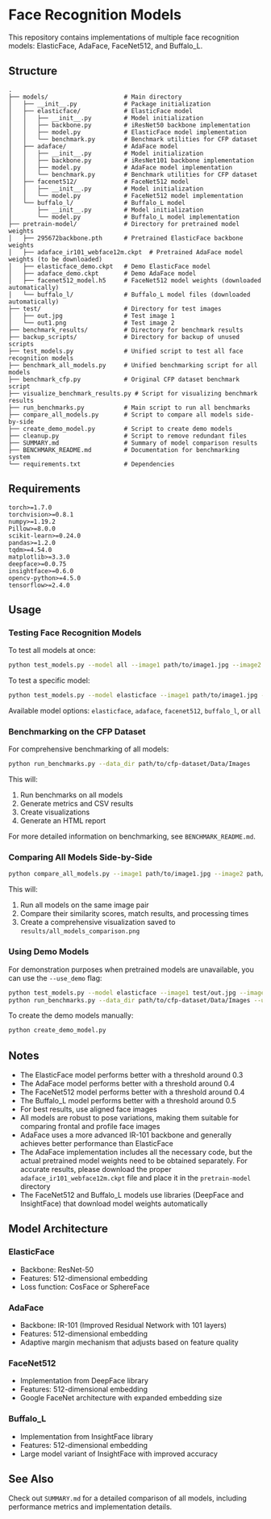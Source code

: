 # Face Recognition Models

This repository contains implementations of multiple face recognition models: ElasticFace, AdaFace, FaceNet512, and Buffalo_L.

## Structure

```
.
├── models/                     # Main directory
│   ├── __init__.py             # Package initialization
│   ├── elasticface/            # ElasticFace model
│   │   ├── __init__.py         # Model initialization
│   │   ├── backbone.py         # iResNet50 backbone implementation
│   │   ├── model.py            # ElasticFace model implementation
│   │   └── benchmark.py        # Benchmark utilities for CFP dataset
│   ├── adaface/                # AdaFace model
│   │   ├── __init__.py         # Model initialization
│   │   ├── backbone.py         # iResNet101 backbone implementation
│   │   ├── model.py            # AdaFace model implementation
│   │   └── benchmark.py        # Benchmark utilities for CFP dataset
│   ├── facenet512/             # FaceNet512 model
│   │   ├── __init__.py         # Model initialization
│   │   └── model.py            # FaceNet512 model implementation
│   └── buffalo_l/              # Buffalo_L model
│       ├── __init__.py         # Model initialization
│       └── model.py            # Buffalo_L model implementation
├── pretrain-model/             # Directory for pretrained model weights
│   ├── 295672backbone.pth      # Pretrained ElasticFace backbone weights
│   ├── adaface_ir101_webface12m.ckpt  # Pretrained AdaFace model weights (to be downloaded)
│   ├── elasticface_demo.ckpt   # Demo ElasticFace model
│   ├── adaface_demo.ckpt       # Demo AdaFace model
│   ├── facenet512_model.h5     # FaceNet512 model weights (downloaded automatically)
│   └── buffalo_l/              # Buffalo_L model files (downloaded automatically)
├── test/                       # Directory for test images
│   ├── out.jpg                 # Test image 1
│   └── out1.png                # Test image 2
├── benchmark_results/          # Directory for benchmark results
├── backup_scripts/             # Directory for backup of unused scripts
├── test_models.py              # Unified script to test all face recognition models
├── benchmark_all_models.py     # Unified benchmarking script for all models
├── benchmark_cfp.py            # Original CFP dataset benchmark script
├── visualize_benchmark_results.py # Script for visualizing benchmark results
├── run_benchmarks.py           # Main script to run all benchmarks
├── compare_all_models.py       # Script to compare all models side-by-side
├── create_demo_model.py        # Script to create demo models
├── cleanup.py                  # Script to remove redundant files
├── SUMMARY.md                  # Summary of model comparison results
├── BENCHMARK_README.md         # Documentation for benchmarking system
└── requirements.txt            # Dependencies
```

## Requirements

```
torch>=1.7.0
torchvision>=0.8.1
numpy>=1.19.2
Pillow>=8.0.0
scikit-learn>=0.24.0
pandas>=1.2.0
tqdm>=4.54.0
matplotlib>=3.3.0
deepface>=0.0.75
insightface>=0.6.0
opencv-python>=4.5.0
tensorflow>=2.4.0
```

## Usage

### Testing Face Recognition Models

To test all models at once:

```bash
python test_models.py --model all --image1 path/to/image1.jpg --image2 path/to/image2.jpg
```

To test a specific model:

```bash
python test_models.py --model elasticface --image1 path/to/image1.jpg --image2 path/to/image2.jpg
```

Available model options: `elasticface`, `adaface`, `facenet512`, `buffalo_l`, or `all`

### Benchmarking on the CFP Dataset

For comprehensive benchmarking of all models:

```bash
python run_benchmarks.py --data_dir path/to/cfp-dataset/Data/Images
```

This will:
1. Run benchmarks on all models
2. Generate metrics and CSV results
3. Create visualizations
4. Generate an HTML report

For more detailed information on benchmarking, see `BENCHMARK_README.md`.

### Comparing All Models Side-by-Side

```bash
python compare_all_models.py --image1 path/to/image1.jpg --image2 path/to/image2.jpg
```

This will:
1. Run all models on the same image pair
2. Compare their similarity scores, match results, and processing times
3. Create a comprehensive visualization saved to `results/all_models_comparison.png`

### Using Demo Models

For demonstration purposes when pretrained models are unavailable, you can use the `--use_demo` flag:

```bash
python test_models.py --model elasticface --image1 test/out.jpg --image2 test/out1.png --use_demo
python run_benchmarks.py --data_dir path/to/cfp-dataset/Data/Images --use_demo
```

To create the demo models manually:
```bash
python create_demo_model.py
```

## Notes

- The ElasticFace model performs better with a threshold around 0.3
- The AdaFace model performs better with a threshold around 0.4
- The FaceNet512 model performs better with a threshold around 0.4
- The Buffalo_L model performs better with a threshold around 0.5
- For best results, use aligned face images
- All models are robust to pose variations, making them suitable for comparing frontal and profile face images
- AdaFace uses a more advanced IR-101 backbone and generally achieves better performance than ElasticFace
- The AdaFace implementation includes all the necessary code, but the actual pretrained model weights need to be obtained separately. For accurate results, please download the proper `adaface_ir101_webface12m.ckpt` file and place it in the `pretrain-model` directory
- The FaceNet512 and Buffalo_L models use libraries (DeepFace and InsightFace) that download model weights automatically

## Model Architecture

### ElasticFace
- Backbone: ResNet-50
- Features: 512-dimensional embedding
- Loss function: CosFace or SphereFace

### AdaFace
- Backbone: IR-101 (Improved Residual Network with 101 layers)
- Features: 512-dimensional embedding
- Adaptive margin mechanism that adjusts based on feature quality

### FaceNet512
- Implementation from DeepFace library
- Features: 512-dimensional embedding
- Google FaceNet architecture with expanded embedding size

### Buffalo_L
- Implementation from InsightFace library
- Features: 512-dimensional embedding
- Large model variant of InsightFace with improved accuracy

## See Also

Check out `SUMMARY.md` for a detailed comparison of all models, including performance metrics and implementation details. 